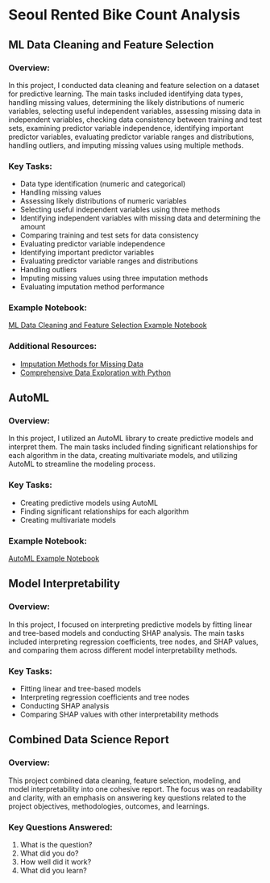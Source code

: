 # Seoul Rented Bike Count Analysis 

## ML Data Cleaning and Feature Selection

### Overview:
In this project, I conducted data cleaning and feature selection on a dataset for predictive learning. The main tasks included identifying data types, handling missing values, determining the likely distributions of numeric variables, selecting useful independent variables, assessing missing data in independent variables, checking data consistency between training and test sets, examining predictor variable independence, identifying important predictor variables, evaluating predictor variable ranges and distributions, handling outliers, and imputing missing values using multiple methods.

### Key Tasks:
- Data type identification (numeric and categorical)
- Handling missing values
- Assessing likely distributions of numeric variables
- Selecting useful independent variables using three methods
- Identifying independent variables with missing data and determining the amount
- Comparing training and test sets for data consistency
- Evaluating predictor variable independence
- Identifying important predictor variables
- Evaluating predictor variable ranges and distributions
- Handling outliers
- Imputing missing values using three imputation methods
- Evaluating imputation method performance

### Example Notebook:
[ML Data Cleaning and Feature Selection Example Notebook](https://github.com/aiskunks/YouTube/blob/main/A_Crash_Course_in_Statistical_Learning/ML_Data_Cleaning_and_Feature_Selection/ML_Data_Cleaning_and_Feature_Selection_Abalone.ipynb)

### Additional Resources:
- [Imputation Methods for Missing Data](https://www.youtube.com/watch?v=fYhr8eF1ubo)
- [Comprehensive Data Exploration with Python](https://www.kaggle.com/pmarcelino/comprehensive-data-exploration-with-python)

## AutoML

### Overview:
In this project, I utilized an AutoML library to create predictive models and interpret them. The main tasks included finding significant relationships for each algorithm in the data, creating multivariate models, and utilizing AutoML to streamline the modeling process.

### Key Tasks:
- Creating predictive models using AutoML
- Finding significant relationships for each algorithm
- Creating multivariate models

### Example Notebook:
[AutoML Example Notebook](https://github.com/aiskunks/YouTube/blob/main/A_Crash_Course_in_Statistical_Learning/AutoML/CC_Kaggle_AutoML_Regression_Melbourne_Housing.ipynb)

## Model Interpretability

### Overview:
In this project, I focused on interpreting predictive models by fitting linear and tree-based models and conducting SHAP analysis. The main tasks included interpreting regression coefficients, tree nodes, and SHAP values, and comparing them across different model interpretability methods.

### Key Tasks:
- Fitting linear and tree-based models
- Interpreting regression coefficients and tree nodes
- Conducting SHAP analysis
- Comparing SHAP values with other interpretability methods

## Combined Data Science Report

### Overview:
This project combined data cleaning, feature selection, modeling, and model interpretability into one cohesive report. The focus was on readability and clarity, with an emphasis on answering key questions related to the project objectives, methodologies, outcomes, and learnings.

### Key Questions Answered:
1. What is the question?
2. What did you do?
3. How well did it work?
4. What did you learn?
